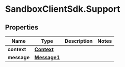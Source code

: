 # SandboxClientSdk.Support

## Properties
Name | Type | Description | Notes
------------ | ------------- | ------------- | -------------
**context** | [**Context**](Context.md) |  | 
**message** | [**Message1**](Message1.md) |  | 
